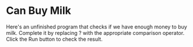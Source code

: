 # Can Buy Milk

Here's an unfinished program that checks if we have enough money to buy milk. Complete it by replacing ? with the appropriate comparison operator. Click the Run button to check the result.
